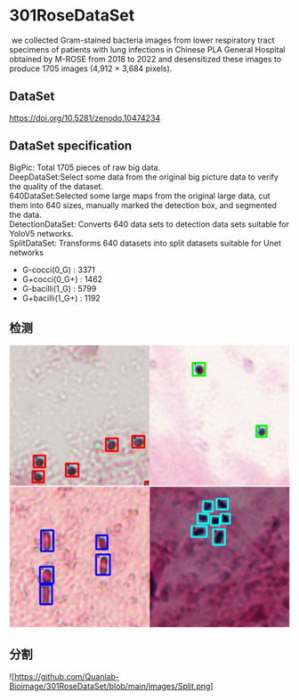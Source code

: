 # 301RoseDataSet
 we collected Gram-stained bacteria images from lower respiratory tract specimens of patients with lung infections in Chinese PLA General Hospital obtained by M-ROSE from 2018 to 2022 and desensitized these images to produce 1705 images (4,912 × 3,684 pixels). 
## DataSet
https://doi.org/10.5281/zenodo.10474234
## DataSet specification
BigPic: Total 1705 pieces of raw big data.
<br>
DeepDataSet:Select some data from the original big picture data to verify the quality of the dataset.
<br>
640DataSet:Selected some large maps from the original large data, cut them into 640 sizes, manually marked the detection box, and segmented the data.
<br>
DetectionDataSet: Converts 640 data sets to detection data sets suitable for YoloV5 networks.
<br>
SplitDataSet: Transforms 640 datasets into split datasets suitable for Unet networks
<br>
* G-cocci(0_G) : 3371
* G+cocci(0_G+) : 1462
* G-bacilli(1_G) : 5799
* G+bacilli(1_G+) : 1192

## 检测
![image](https://github.com/Quanlab-Bioimage/301RoseDataSet/blob/main/images/Detection.png)


## 分割
![[](https://github.com/Quanlab-Bioimage/301RoseDataSet/blob/main/images/Split.png)https://github.com/Quanlab-Bioimage/301RoseDataSet/blob/main/images/Split.png]
